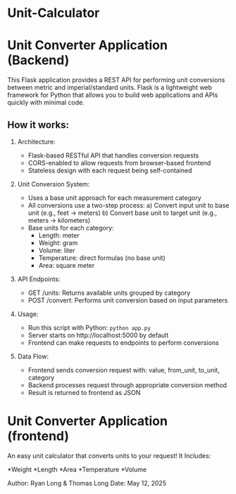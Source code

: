 # Unit-Calculator
Unit Converter Application (Backend)
====================================

This Flask application provides a REST API for performing unit conversions between metric and imperial/standard units.
Flask is a lightweight web framework for Python that allows you to build web applications and APIs quickly with minimal code.

How it works:
------------
1. Architecture:
   - Flask-based RESTful API that handles conversion requests
   - CORS-enabled to allow requests from browser-based frontend
   - Stateless design with each request being self-contained

2. Unit Conversion System:
   - Uses a base unit approach for each measurement category
   - All conversions use a two-step process:
     a) Convert input unit to base unit (e.g., feet → meters)
     b) Convert base unit to target unit (e.g., meters → kilometers)
   - Base units for each category:
     * Length: meter
     * Weight: gram 
     * Volume: liter
     * Temperature: direct formulas (no base unit)
     * Area: square meter

3. API Endpoints:
   - GET /units: Returns available units grouped by category
   - POST /convert: Performs unit conversion based on input parameters

4. Usage:
   - Run this script with Python: `python app.py`
   - Server starts on http://localhost:5000 by default
   - Frontend can make requests to endpoints to perform conversions

5. Data Flow:
   - Frontend sends conversion request with: value, from_unit, to_unit, category
   - Backend processes request through appropriate conversion method
   - Result is returned to frontend as JSON

Unit Converter Application (frontend)
====================================
An easy unit calculator that converts units to your request!
 It Includes:

 *Weight
 *Length
 *Area
 *Temperature
 *Volume
 

 

Author: Ryan Long & Thomas Long
Date: May 12, 2025
